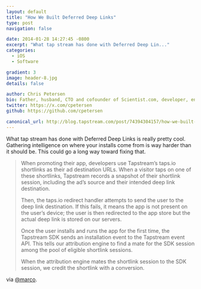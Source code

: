 ```yaml
---
layout: default
title: "How We Built Deferred Deep Links"
type: post
navigation: false

date: 2014-01-28 14:27:45 -0800
excerpt: "What tap stream has done with Deferred Deep Lin..."
categories:
  - iOS
  - Software

gradient: 3
image: header-8.jpg
details: false

author: Chris Petersen
bio: Father, husband, CTO and cofounder of Scientist.com, developer, entrepreneur and technologist.
twitter: https://x.com/cpetersen
github: https://github.com/cpetersen

canonical_url: http://blog.tapstream.com/post/74394304157/how-we-built-deferred-deep-links
---
```



What tap stream has done with Deferred Deep Links is really pretty cool. Gathering intelligence on where your installs come from is way harder than it should be. This could go a long way toward fixing that.

 >
 >
 > When promoting their app, developers use Tapstream’s taps.io shortlinks as their ad destination URLs. When a visitor taps on one of these shortlinks, Tapstream records a snapshot of their shortlink session, including the ad’s source and their intended deep link destination.
 >
 >
 >
 > Then, the taps.io redirect handler attempts to send the user to the deep link destination. If this fails, it means the app is not present on the user’s device; the user is then redirected to the app store but the actual deep link is stored on our servers.
 >
 >
 >
 > Once the user installs and runs the app for the first time, the Tapstream SDK sends an installation event to the Tapstream event API. This tells our attribution engine to find a mate for the SDK session among the pool of eligible shortlink sessions.
 >
 >
 >
 > When the attribution engine mates the shortlink session to the SDK session, we credit the shortlink with a conversion.
 >
 >
 via  [@marco](http://www.marco.org/2014/01/28/sponsor-tapstream11).
